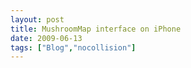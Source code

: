 ```yaml
---
layout: post
title: MushroomMap interface on iPhone
date: 2009-06-13
tags: ["Blog","nocollision"]
---
```


